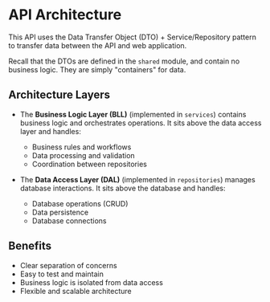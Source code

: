 # API Architecture

This API uses the Data Transfer Object (DTO) + Service/Repository pattern to transfer data between the API and web application.

Recall that the DTOs are defined in the `shared` module, and contain no business logic. They are simply "containers" for data.

## Architecture Layers

- The **Business Logic Layer (BLL)** (implemented in `services`) contains business logic and orchestrates operations. It sits above the data access layer and handles:

  - Business rules and workflows
  - Data processing and validation
  - Coordination between repositories

- The **Data Access Layer (DAL)** (implemented in `repositories`) manages database interactions. It sits above the database and handles:
  - Database operations (CRUD)
  - Data persistence
  - Database connections

## Benefits

- Clear separation of concerns
- Easy to test and maintain
- Business logic is isolated from data access
- Flexible and scalable architecture

